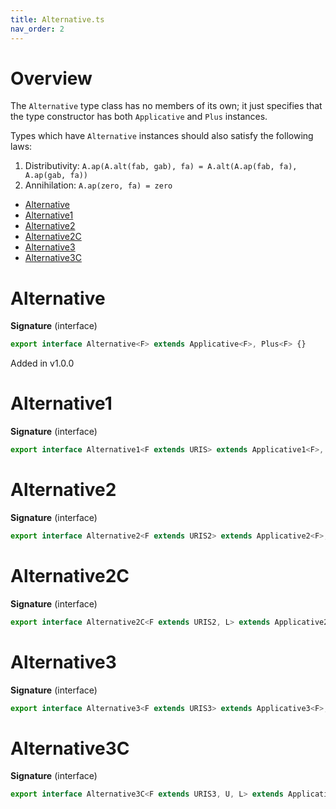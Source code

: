 ```yaml
---
title: Alternative.ts
nav_order: 2
---
```


# Overview

The `Alternative` type class has no members of its own; it just specifies that the type constructor has both
`Applicative` and `Plus` instances.

Types which have `Alternative` instances should also satisfy the following laws:

1. Distributivity: `A.ap(A.alt(fab, gab), fa) = A.alt(A.ap(fab, fa), A.ap(gab, fa))`
2. Annihilation: `A.ap(zero, fa) = zero`

<!-- START doctoc generated TOC please keep comment here to allow auto update -->
<!-- DON'T EDIT THIS SECTION, INSTEAD RE-RUN doctoc TO UPDATE -->


- [Alternative](#alternative)
- [Alternative1](#alternative1)
- [Alternative2](#alternative2)
- [Alternative2C](#alternative2c)
- [Alternative3](#alternative3)
- [Alternative3C](#alternative3c)

<!-- END doctoc generated TOC please keep comment here to allow auto update -->

# Alternative

**Signature** (interface)

```ts
export interface Alternative<F> extends Applicative<F>, Plus<F> {}
```

Added in v1.0.0

# Alternative1

**Signature** (interface)

```ts
export interface Alternative1<F extends URIS> extends Applicative1<F>, Plus1<F> {}
```

# Alternative2

**Signature** (interface)

```ts
export interface Alternative2<F extends URIS2> extends Applicative2<F>, Plus2<F> {}
```

# Alternative2C

**Signature** (interface)

```ts
export interface Alternative2C<F extends URIS2, L> extends Applicative2C<F, L>, Plus2C<F, L> {}
```

# Alternative3

**Signature** (interface)

```ts
export interface Alternative3<F extends URIS3> extends Applicative3<F>, Plus3<F> {}
```

# Alternative3C

**Signature** (interface)

```ts
export interface Alternative3C<F extends URIS3, U, L> extends Applicative3C<F, U, L>, Plus3C<F, U, L> {}
```
